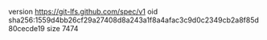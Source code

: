 version https://git-lfs.github.com/spec/v1
oid sha256:1559d4bb26cf29a27408d8a243a1f8a4afac3c9d0c2349cb2a8f85d80cecde19
size 7474
